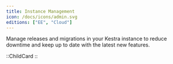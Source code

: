 ```yaml
---
title: Instance Management
icon: /docs/icons/admin.svg
editions: ["EE", "Cloud"]
---
```


Manage releases and migrations in your Kestra instance to reduce downtime and keep up to date with the latest new features.

::ChildCard
::